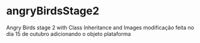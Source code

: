 # angryBirdsStage2
Angry Birds stage 2 with Class Inheritance and Images
modificação feita no dia 15 de outubro adicionando o objeto plataforma
